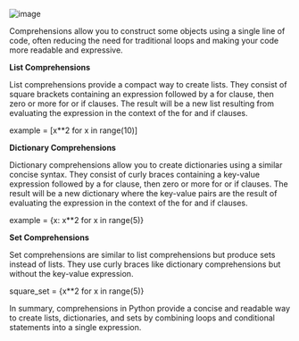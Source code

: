 ![image](https://github.com/Bilgehanyaylali/Comprehension/assets/151865735/b5b13ec6-5a2a-4164-9593-5ad18444d3ee)

Comprehensions allow you to construct some objects using a single line of code, often reducing the need for traditional loops and making your code more readable and expressive.

**List Comprehensions**

List comprehensions provide a compact way to create lists. They consist of square brackets containing an expression followed by a for clause, then zero or more for or if clauses. The result will be a new list resulting from evaluating the expression in the context of the for and if clauses.

example = [x**2 for x in range(10)]

**Dictionary Comprehensions**

Dictionary comprehensions allow you to create dictionaries using a similar concise syntax. They consist of curly braces containing a key-value expression followed by a for clause, then zero or more for or if clauses. The result will be a new dictionary where the key-value pairs are the result of evaluating the expression in the context of the for and if clauses.

example = {x: x**2 for x in range(5)}

**Set Comprehensions**

Set comprehensions are similar to list comprehensions but produce sets instead of lists. They use curly braces like dictionary comprehensions but without the key-value expression.

square_set = {x**2 for x in range(5)}

In summary, comprehensions in Python provide a concise and readable way to create lists, dictionaries, and sets by combining loops and conditional statements into a single expression.





